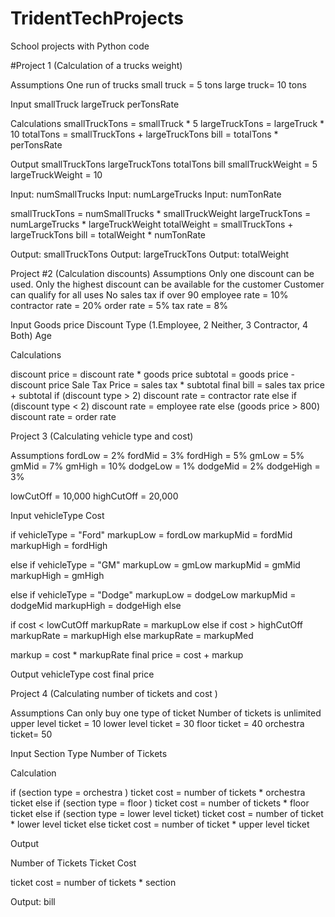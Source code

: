 # TridentTechProjects
School projects with Python code

#Project 1 (Calculation of a trucks weight)

Assumptions
One run of trucks
small truck = 5 tons
large truck= 10 tons

Input
smallTruck
largeTruck
perTonsRate

Calculations
smallTruckTons = smallTruck * 5
largeTruckTons = largeTruck * 10
totalTons = smallTruckTons + largeTruckTons
bill = totalTons * perTonsRate

Output
smallTruckTons
largeTruckTons
totalTons
bill
smallTruckWeight = 5
largeTruckWeight = 10


Input: numSmallTrucks
Input: numLargeTrucks
Input: numTonRate


smallTruckTons = numSmallTrucks * smallTruckWeight
largeTruckTons = numLargeTrucks * largeTruckWeight
totalWeight = smallTruckTons + largeTruckTons
bill = totalWeight * numTonRate

Output: smallTruckTons
Output: largeTruckTons
Output: totalWeight

Project #2 (Calculation discounts)
Assumptions
Only one discount can be used. 
Only the highest discount can be available for the customer
Customer can qualify for all uses
No sales tax if over 90
employee rate = 10%
contractor rate = 20%
order rate = 5%
tax rate = 8%


Input
Goods price
Discount Type (1.Employee, 2 Neither, 3 Contractor, 4 Both)
Age


Calculations

discount price = discount rate * goods price
subtotal = goods price - discount price
Sale Tax Price = sales tax * subtotal
final bill = sales tax price + subtotal
if (discount type > 2)
	discount rate = contractor rate
else if (discount type < 2)
	discount rate = employee rate
else (goods price > 800)
	discount rate = order rate


Project 3 (Calculating vehicle type and cost)

Assumptions
fordLow = 2%
fordMid = 3%
fordHigh = 5%
gmLow = 5%
gmMid = 7%
gmHigh = 10%
dodgeLow = 1%
dodgeMid = 2%
dodgeHigh = 3%

lowCutOff =  10,000
highCutOff = 20,000

Input
vehicleType
Cost

if vehicleType = "Ford"
	markupLow = fordLow
	markupMid = fordMid
	markupHigh = fordHigh

else if vehicleType = "GM"
	markupLow = gmLow
	markupMid = gmMid
	markupHigh = gmHigh

else if vehicleType = "Dodge"
	markupLow = dodgeLow
	markupMid = dodgeMid
	markupHigh = dodgeHigh
else

if cost < lowCutOff
	markupRate = markupLow
else if cost > highCutOff
	markupRate = markupHigh
else
	markupRate = markupMed

markup = cost * markupRate
final price = cost + markup

Output
vehicleType
cost
final price

Project 4 (Calculating number of tickets and cost )

Assumptions
Can only buy one type of ticket
Number of tickets is unlimited
upper level ticket = 10
lower level ticket = 30
floor ticket = 40
orchestra ticket= 50


Input
Section Type
Number of Tickets



Calculation

if (section type = orchestra )
	ticket cost = number of tickets * orchestra ticket
else if (section type = floor )
	ticket cost = number of tickets * floor ticket
else if (section type = lower level ticket)
	ticket cost = number of ticket * lower level ticket
else
	ticket cost = number of ticket * upper level ticket

Output

Number of Tickets 
Ticket Cost

ticket cost = number of tickets * section





Output: bill

